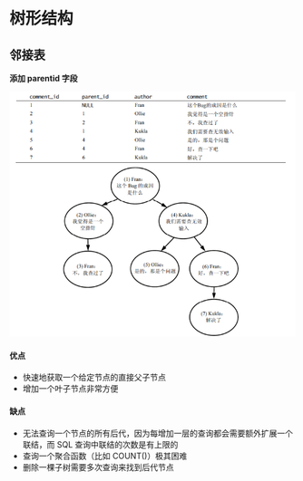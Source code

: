 # 树形结构

## 邻接表
**添加 parentid 字段**

![邻接表](images/1-1邻接表示意图.png)

#### 优点
- 快速地获取一个给定节点的直接父子节点
- 增加一个叶子节点非常方便

#### 缺点
- 无法查询一个节点的所有后代，因为每增加一层的查询都会需要额外扩展一个联结，而 SQL 查询中联结的次数是有上限的
- 查询一个聚合函数（比如 COUNT()）极其困难
- 删除一棵子树需要多次查询来找到后代节点
